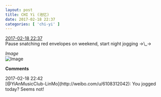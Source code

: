 ```yaml
---
layout: post
title: CHI Yi (池忆)
date: 2017-02-18 22:37
categories: [ 'chi-yi' ]
---
```


<div class="weibo-info">
  <a href="http://weibo.com/6117581836/Ew9Atcb1H">2017-02-18 22:37</a>
</div>
Pause snatching red envelopes on weekend, start night jogging →\_→

<!-- more -->

*Image*  
![Image](http://wx4.sinaimg.cn/mw690/006G0KuMgy1fcuzz33axjj30hs0hsgnd.jpg)

**Comments**

<div class="weibo-info">2017-02-18 22:42</div>
[@YiAnMusicClub-LinMo](http://weibo.com/u/6108312042): You jogged today? Seems not!
